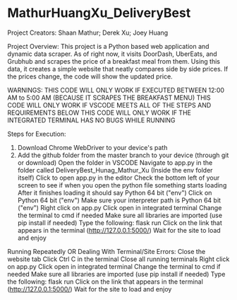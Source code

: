 # MathurHuangXu_DeliveryBest

Project Creators: 
Shaan Mathur; Derek Xu; Joey Huang

Project Overview: 
This project is a Python based web application and dynamic data scraper. As of right now, it visits DoorDash, UberEats, and Grubhub
and scrapes the price of a breakfast meal from them. Using this data, it creates a simple website that neatly compares side by side prices. If the prices change,
the code will show the updated price. 

WARNINGS:
THIS CODE WILL ONLY WORK IF EXECUTED BETWEEN 12:00 AM to 5:00 AM (BECAUSE IT SCRAPES THE BREAKFAST MENU)
THIS CODE WILL ONLY WORK IF VSCODE MEETS ALL OF THE STEPS AND REQUIREMENTS BELOW
THIS CODE WILL ONLY WORK IF THE INTEGRATED TERMINAL HAS NO BUGS WHILE RUNNING

Steps for Execution:
1. Download Chrome WebDriver to your device's path 
2. Add the github folder from the master branch to your device (through git or download)
Open the folder in VSCODE
Navigate to app.py in the folder called DeliveryBest_Hunag_Mathur_Xu (Inside the env folder itself)
Click to open app.py in the editor
Check the bottom left of your screen to see if when you open the python file something starts loading
After it finishes loading it should say Python 64 bit ("env")
Click on Python 64 bit ("env")
Make sure your interpreter path is Python 64 bit ("env")
Right click on app.py
Click open in integrated terminal
Change the terminal to cmd if needed
Make sure all libraries are imported (use pip install if needed)
Type the following: flask run
Click on the link that appears in the terminal (http://127.0.0.1:5000/)
Wait for the site to load and enjoy

Running Repeatedly OR Dealing With Terminal/Site Errors:
Close the website tab
Click Ctrl C in the terminal
Close all running terminals
Right click on app.py
Click open in integrated terminal
Change the terminal to cmd if needed
Make sure all libraries are imported (use pip install if needed)
Type the following: flask run
Click on the link that appears in the terminal (http://127.0.0.1:5000/)
Wait for the site to load and enjoy
